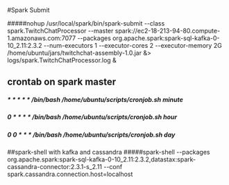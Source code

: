 #Spark Submit

#####nohup /usr/local/spark/bin/spark-submit --class spark.TwitchChatProcessor --master spark://ec2-18-213-94-80.compute-1.amazonaws.com:7077 --packages org.apache.spark:spark-sql-kafka-0-10_2.11:2.3.2 --num-executors 1 --executor-cores 2 --executor-memory 2G /home/ubuntu/jars/twitchchat-assembly-1.0.jar &> logs/spark.TwitchChatProcessor.log &

## crontab on spark master
##### * * * * * /bin/bash /home/ubuntu/scripts/cronjob.sh minute
 
##### 0 * * * * /bin/bash /home/ubuntu/scripts/cronjob.sh hour

##### 0 0 * * * /bin/bash /home/ubuntu/scripts/cronjob.sh day

##spark-shell with kafka and cassandra
#####spark-shell --packages org.apache.spark:spark-sql-kafka-0-10_2.11:2.3.2,datastax:spark-cassandra-connector:2.3.1-s_2.11 --conf spark.cassandra.connection.host=localhost

